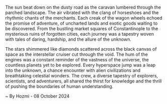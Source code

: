
The sun beat down on the dusty road as the caravan lumbered through the parched landscape. The air vibrated with the clang of horseshoes and the rhythmic chants of the merchants. Each creak of the wagon wheels echoed the promise of adventure, of uncharted lands and exotic goods waiting to be discovered. From the bustling market squares of Constantinople to the mysterious ruins of forgotten cities, each journey was a tapestry woven with tales of daring, hardship, and the allure of the unknown.

The stars shimmered like diamonds scattered across the black canvas of space as the interstellar cruiser cut through the void. The hum of the engines was a constant reminder of the vastness of the universe, the countless planets yet to be explored. Every hyperspace jump was a leap into the unknown, a chance encounter with alien civilizations and breathtaking celestial wonders. The crew, a diverse tapestry of explorers, scientists, and adventurers, all shared the thirst for knowledge and the thrill of pushing the boundaries of human understanding.

~ By Hozmi - 08 October 2024

